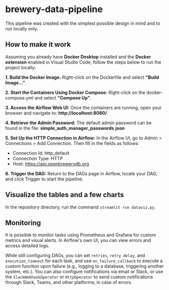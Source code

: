 # brewery-data-pipeline

This pipeline was created with the simplest possible design in mind and to run locally only.

## How to make it work

Assuming you already have **Docker Desktop** installed and the **Docker extension** enabled in Visual Studio Code, follow the steps below to run the project locally:

**1. Build the Docker Image:**
Right-click on the Dockerfile and select **"Build Image..."**.

**2. Start the Containers Using Docker Compose:**
Right-click on the docker-compose.yml and select **"Compose Up"**.

**3. Access the Airflow Web UI:**
Once the containers are running, open your browser and navigate to: **http://localhost:8080/**

**4. Retrieve the Admin Password:**
The default admin password can be found in the file: **simple_auth_manager_passwords.json**

**5. Set Up the HTTP Connection in Airflow:**
In the Airflow UI, go to Admin > Connections > Add Connection. Then fill in the fields as follows:
- Connection Id: http_default
- Connection Type: HTTP
- Host: https://api.openbrewerydb.org

**6. Trigger the DAG:**
Return to the DAGs page in Airflow, locate your DAG, and click Trigger to start the pipeline.

## Visualize the tables and a few charts

In the repository directory, run the command `streamlit run dataviz.py`.

## Monitoring
It is possible to monitor tasks using Prometheus and Grafana for custom metrics and visual alerts. In Airflow's own UI, you can view errors and access detailed logs.

While still configuring DAGs, you can set `retries`, `retry_delay`, and `execution_timeout` for each task, and use `on_failure_callback` to execute a custom function upon failure (e.g., logging to a database, triggering another system, etc.). You can also configure notifications via email or Slack, or use the `SlackWebhookOperator` or `HttpOperator` to send custom notifications through Slack, Teams, and other platforms, in case of errors.
